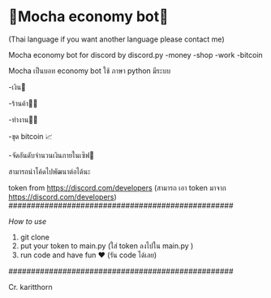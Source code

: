 # 🐶Mocha economy bot🐶
(Thai language if you want another language please contact me)

Mocha economy bot for discord by discord.py
-money -shop -work -bitcoin 

Mocha เป็นบอท economy bot ใช้ ภาษา python มีระบบ

-เงิน🤑

-ร้านค้า👨‍💼

-ทำงาน👨‍⚕️

-ขุด bitcoin 📈

-จัดอันดับจำนวนเงินภายในเซิฟ🚻

สามารถนำโค้ดไปพัฒนาต่อได้นะ

token from https://discord.com/developers
(สามารถ เอา token มาจาก https://discord.com/developers)
##################################################

  *How to use*
1. git clone 
3. put your token to main.py (ใส่ token ลงไปใน main.py )
4. run code and have fun ❤ (รัน code ได้เลย)

##################################################

Cr. karitthorn
